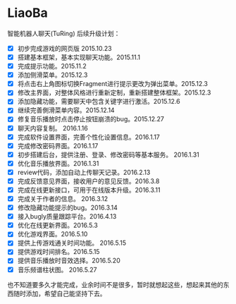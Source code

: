 # LiaoBa
智能机器人聊天(TuRing)
后续升级计划：
- [x] 初步完成游戏的网页版 2015.10.23
- [x] 搭建基本框架，基本实现聊天功能。2015.11.1
- [x] 完成提示功能。2015.11.2
- [x] 添加侧滑菜单。2015.12.3
- [x] 将点击右上角图标切换Fragment进行提示更改为弹出菜单。2015.12.3
- [x] 修改主界面，对整体风格进行重新定制，重新搭建整体框架。2015.12.3
- [x] 添加隐藏功能，需要聊天中包含关键字进行激活。2015.12.6
- [x] 继续完善側滑菜单内容。2015.12.14
- [x] 修复音乐播放时点击停止按钮崩溃的bug。2015.12.27
- [x] 聊天内容复制。 2016.1.16
- [x] 完成软件设置界面，完善个性化设置信息。2016.1.17
- [x] 完成修改密码界面。2016.1.17
- [x] 初步搭建后台，提供注册、登录、修改密码等基本服务。 2016.1.31
- [x] 优化音乐播放界面。2016.1.31
- [x] review代码，添加自动上传聊天记录。2016.2.13
- [x] 完成反馈意见界面，接收用户的意见反馈。2016.3.8
- [x] 完成在线更新接口，可用于在线版本升级。2016.3.11
- [x] 完成关于作者的信息。 2016.3.12
- [x] 修改隐藏功能提示的bug。2016.3.14
- [x] 接入bugly质量跟踪平台。2016.4.13
- [x] 优化在线更新界面。2016.5.3
- [X] 优化游戏界面。2016.5.10
- [X] 提供上传游戏通关时间功能。 2016.5.15
- [X] 提供游戏时间排名。2016.5.15
- [X] 提供音乐播放时音效选择。2016.5.20
- [X] 音乐频谱柱状图。 2016.5.27

也不知道要多久才能完成，业余时间不是很多，暂时就想起这些，想起来其他的东西随时添加，希望自己能坚持下去。
